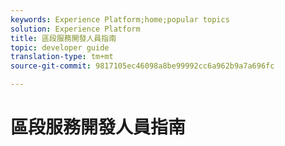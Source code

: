 ```yaml
---
keywords: Experience Platform;home;popular topics
solution: Experience Platform
title: 區段服務開發人員指南
topic: developer guide
translation-type: tm+mt
source-git-commit: 9817105ec46098a8be99992cc6a962b9a7a696fc

---
```



# 區段服務開發人員指南
